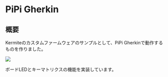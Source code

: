 # PiPi Gherkin

## 概要

Kermiteのカスタムファームウェアのサンプルとして、PiPi Gherkinで動作するものを作りました。

![](https://i.gyazo.com/66d549eda4cf7d308ec8c527a10be04d.jpg)

ボードLEDとキーマトリクスの機能を実装しています。

